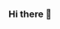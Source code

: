 ### Hi there 👋

<!--
**SDATTA1986/SDATTA1986** is a ✨ _special_ ✨ repository because its `README.md` (this file) appears on your GitHub profile.

Here are some ideas to get you started:

- 🔭 I’m currently working on ...
- 🌱 I’m currently learning ...
- 👯 I’m looking to collaborate on ...
- 🤔 I’m looking for help with ...
- 💬 Ask me about ...![banner](https://github.com/SDATTA1986/SDATTA1986/assets/138384731/ac9d9db6-89eb-4108-b032-db0be34d7874)

- 📫 How to reach me: ...
- 😄 Pronouns: ...
- ⚡ Fun fact: ...
-->
